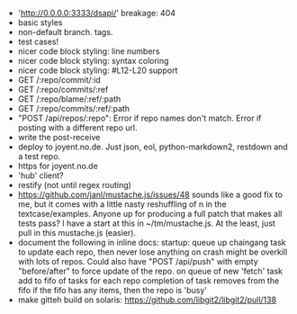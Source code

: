 - 'http://0.0.0.0:3333/dsapi/' breakage: 404
- basic styles
- non-default branch. tags.
- test cases!
- nicer code block styling: line numbers
- nicer code block styling: syntax coloring
- nicer code block styling: #L12-L20 support
- GET /:repo/commit/:id
- GET /:repo/commits/:ref
- GET /:repo/blame/:ref/:path
- GET /:repo/commits/:ref/:path
- "POST /api/repos/:repo": Error if repo names don't match. Error if
  posting with a different repo url.
- write the post-receive
- deploy to joyent.no.de. Just json, eol, python-markdown2, restdown and a test repo.
- https for joyent.no.de
- 'hub' client?
- restify (not until regex routing)
- https://github.com/janl/mustache.js/issues/48
    sounds like a good fix to me, but it comes with a little nasty
    reshuffling of n in the textcase/examples. Anyone up for producing a full
    patch that makes all tests pass? I have a start at this in ~/tm/mustache.js.
  At the least, just pull in this mustache.js (easier).
- document the following in inline docs:
    startup: queue up chaingang task to update each repo, then never lose anything on crash
        might be overkill with lots of repos. Could also have "POST /api/push" with empty
        "before/after" to force update of the repo.
    on queue of new 'fetch' task add to fifo of tasks for each repo
        completion of task removes from the fifo
        if the fifo has any items, then the repo is 'busy'
- make gitteh build on solaris: https://github.com/libgit2/libgit2/pull/138

